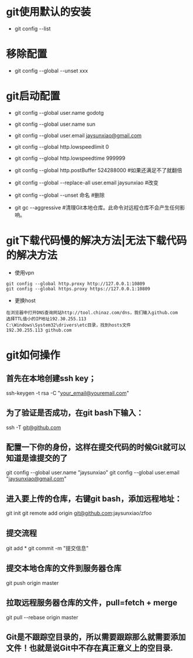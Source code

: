# git使用默认的安装
- git config --list

# 移除配置
- git config --global --unset xxx

# git启动配置
- git config --global user.name godotg
- git config --global user.name sun
- git config --global user.email jaysunxiao@gmail.com
- git config --global http.lowspeedlimit 0
- git config --global http.lowspeedtime 999999
- git config --global http.postBuffer 524288000  #如果还满足不了就翻倍

- git config --global --replace-all user.email jaysunxiao  #改变
- git config --global --unset  命名  #删除

- git gc --aggressive	#清理Git本地仓库。此命令对远程仓库不会产生任何影响。

# git下载代码慢的解决方法|无法下载代码的解决方法
- 使用vpn
```
git config --global http.proxy http://127.0.0.1:10809
git config --global https.proxy https://127.0.0.1:10809
```
- 更换host
```
在浏览器中打开DNS查询网站http://tool.chinaz.com/dns，我们输入github.com
选择TTL值小的IP地址192.30.255.113
C:\Windows\System32\drivers\etc目录，找到hosts文件
192.30.255.113 github.com
```

# git如何操作
## 首先在本地创建ssh key；
ssh-keygen -t rsa -C "your_email@youremail.com"

## 为了验证是否成功，在git bash下输入：
ssh -T git@github.com

## 配置一下你的身份，这样在提交代码的时候Git就可以知道是谁提交的了
git config --global user.name "jaysunxiao"
git config --global user.email "jaysunxiao@gmail.com"

## 进入要上传的仓库，右键git bash，添加远程地址：
git init
git remote add origin git@github.com:jaysunxiao/zfoo

## 提交流程
git add *
git commit -m "提交信息"

## 提交本地仓库的文件到服务器仓库
git push origin master

## 拉取远程服务器仓库的文件，pull=fetch + merge
git pull --rebase origin master

## Git是不跟踪空目录的，所以需要跟踪那么就需要添加文件！也就是说Git中不存在真正意义上的空目录.
